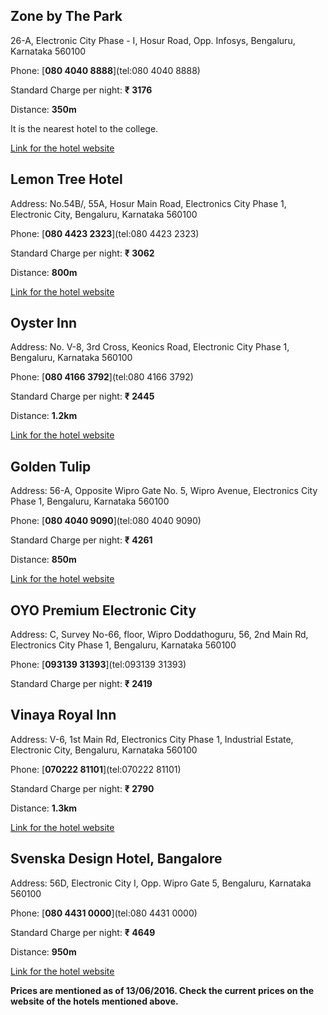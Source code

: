 ## Zone by The Park

26-A, Electronic City Phase - I, Hosur Road, Opp. Infosys,
Bengaluru, Karnataka 560100

Phone: [**080 4040 8888**](tel:080 4040 8888)

Standard Charge per night: **₹ 3176**

Distance: **350m**

It is the nearest hotel to the college.

<a href ="http://www.zonebythepark.com/hotel-in-bengaluru/overview.php">Link for the hotel website</a>

## Lemon Tree Hotel

Address: No.54B/, 55A, Hosur Main Road, Electronics City Phase 1,
Electronic City, Bengaluru, Karnataka 560100

Phone: [**080 4423 2323**](tel:080 4423 2323)

Standard Charge per night: **₹ 3062**

Distance: **800m**

<a href="https://www.lemontreehotels.com/lemon-tree-hotel/bengaluru/electronics-city-bengaluru.aspx">Link for the hotel website</a>

## Oyster Inn

Address: No. V-8, 3rd Cross, Keonics Road, Electronic City Phase 1,
Bengaluru, Karnataka 560100

Phone: [**080 4166 3792**](tel:080 4166 3792)

Standard Charge per night: **₹ 2445**

Distance: **1.2km**

<a href="http://www.oysterinn.in/">Link for the hotel website</a>

## Golden Tulip

Address: 56-A, Opposite Wipro Gate No. 5, Wipro Avenue, Electronics City
Phase 1, Bengaluru, Karnataka 560100

Phone: [**080 4040 9090**](tel:080 4040 9090)

Standard Charge per night: **₹ 4261**

Distance: **850m**

<a href="http://www.goldentulipbangalore.com/">Link for the hotel website</a>

## OYO Premium Electronic City

Address: C, Survey No-66, floor, Wipro Doddathoguru, 56, 2nd Main Rd,
Electronics City Phase 1, Bengaluru, Karnataka 560100

Phone: [**093139 31393**](tel:093139 31393)

Standard Charge per night: **₹ 2419**

## Vinaya Royal Inn

Address: V-6, 1st Main Rd, Electronics City Phase 1, Industrial Estate,
Electronic City, Bengaluru, Karnataka 560100

Phone: [**070222 81101**](tel:070222 81101)

Standard Charge per night: **₹ 2790**

Distance: **1.3km**

<a href="http://www.vinayaroyalinn.com/">Link for the hotel website</a>

## Svenska Design Hotel, Bangalore

Address: 56D, Electronic City I, Opp. Wipro Gate 5, Bengaluru, Karnataka
560100

Phone: [**080 4431 0000**](tel:080 4431 0000)

Standard Charge per night: **₹ 4649**

Distance: **950m**

<a href="http://www.svenskahotels.com/hotels/bangalore/">Link for the hotel website</a>

**Prices are mentioned as of 13/06/2016. Check the current prices on the website of the hotels mentioned above.**

